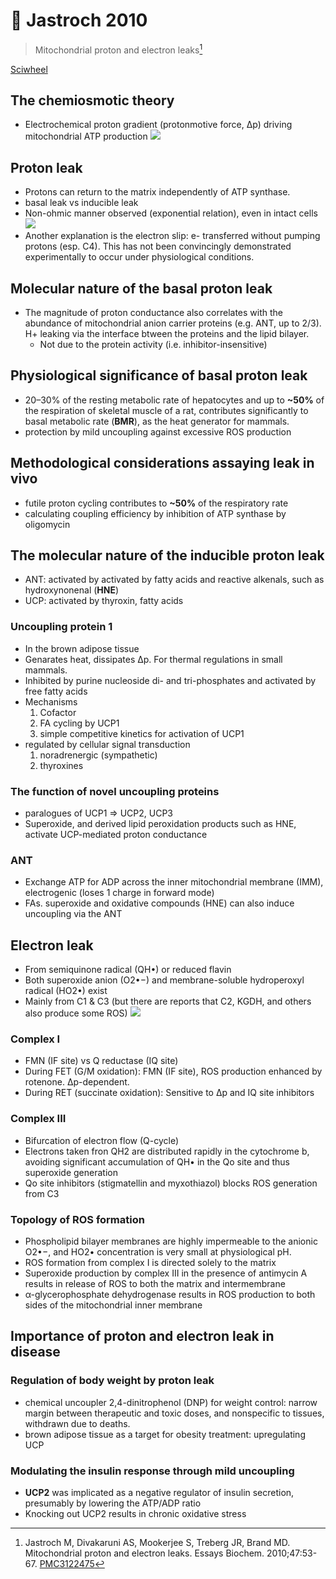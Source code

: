 # 📒 Jastroch 2010


> Mitochondrial proton and electron leaks[^Jastroch2010]

[Sciwheel](https://sciwheel.com/work/#/items/963740)

<!--more-->

## The chemiosmotic theory

* Electrochemical proton gradient (protonmotive force, Δp) driving mitochondrial ATP production
![](https://www.ncbi.nlm.nih.gov/pmc/articles/PMC3122475/bin/nihms300003f1.jpg)

## Proton leak
* Protons can return to the matrix independently of ATP synthase.
* basal leak vs inducible leak
* Non-ohmic manner observed (exponential relation), even in intact cells
![](https://www.ncbi.nlm.nih.gov/pmc/articles/PMC3122475/bin/nihms300003f2.jpg)
* Another explanation is the electron slip: e- transferred without pumping protons (esp. C4). This has not been convincingly demonstrated experimentally to occur under physiological conditions.

## Molecular nature of the basal proton leak
* The magnitude of proton conductance also correlates with the abundance of mitochondrial anion carrier proteins (e.g. ANT, up to 2/3). H+ leaking via the interface btween the proteins and the lipid bilayer.
    * Not due to the protein activity (i.e. inhibitor-insensitive)

## Physiological significance of basal proton leak
* 20–30% of the resting metabolic rate of hepatocytes and up to **~50%** of the respiration of skeletal muscle of a rat, contributes significantly to basal metabolic rate (**BMR**), as the heat generator for mammals.
* protection by mild uncoupling against excessive ROS production

## Methodological considerations assaying leak in vivo
* futile proton cycling contributes to **~50%** of the respiratory rate
* calculating coupling efficiency by inhibition of ATP synthase by oligomycin

## The molecular nature of the inducible proton leak
* ANT: activated by activated by fatty acids and reactive alkenals, such as hydroxynonenal (**HNE**)
* UCP: activated by thyroxin, fatty acids

### Uncoupling protein 1
* In the brown adipose tissue
* Genarates heat, dissipates Δp. For thermal regulations in small mammals.
* Inhibited by purine nucleoside di- and tri-phosphates and activated by free fatty acids
* Mechanisms
    1. Cofactor
    2. FA cycling by UCP1
    3. simple competitive kinetics for activation of UCP1
* regulated by cellular signal transduction
    1. noradrenergic (sympathetic)
    2. thyroxines

### The function of novel uncoupling proteins
* paralogues of UCP1 => UCP2, UCP3
* Superoxide, and derived lipid peroxidation products such as HNE, activate UCP-mediated proton conductance

### ANT
* Exchange ATP for ADP across the inner mitochondrial membrane (IMM), electrogenic (loses 1 charge in forward mode)
* FAs. superoxide and oxidative compounds (HNE) can also induce uncoupling via the ANT

## Electron leak
* From semiquinone radical (QH•) or reduced flavin
* Both superoxide anion (O2•−) and membrane-soluble hydroperoxyl radical (HO2•) exist
* Mainly from C1 & C3 (but there are reports that C2, KGDH, and others also produce some ROS)
![](https://www.ncbi.nlm.nih.gov/pmc/articles/PMC3122475/bin/nihms300003f3.jpg)

### Complex I
* FMN (IF site) vs Q reductase (IQ site)
* During FET (G/M oxidation): FMN (IF site), ROS production enhanced by rotenone. Δp-dependent.
* During RET (succinate oxidation): Sensitive to Δp and IQ site inhibitors

### Complex III
* Bifurcation of electron flow (Q-cycle)
* Electrons taken fron QH2 are distributed rapidly in the cytochrome b, avoiding significant accumulation of QH• in the Qo site and thus superoxide generation
* Qo site inhibitors (stigmatellin and myxothiazol) blocks ROS generation from C3

### Topology of ROS formation
* Phospholipid bilayer membranes are highly impermeable to the anionic O2•−, and HO2• concentration is very small at physiological pH.
* ROS formation from complex I is directed solely to the matrix
* Superoxide production by complex III in the presence of antimycin A results in release of ROS to both the matrix and intermembrane
* α-glycerophosphate dehydrogenase results in ROS production to both sides of the mitochondrial inner membrane

## Importance of proton and electron leak in disease

### Regulation of body weight by proton leak
* chemical uncoupler 2,4-dinitrophenol (DNP) for weight control: narrow margin between therapeutic and toxic doses, and nonspecific to tissues, withdrawn due to deaths.
* brown adipose tissue as a target for obesity treatment: upregulating UCP

### Modulating the insulin response through mild uncoupling
* **UCP2** was implicated as a negative regulator of insulin secretion, presumably by lowering the ATP/ADP ratio
* Knocking out UCP2 results in chronic oxidative stress

[^Jastroch2010]: Jastroch M, Divakaruni AS, Mookerjee S, Treberg JR, Brand MD. Mitochondrial proton and electron leaks. Essays Biochem. 2010;47:53-67. [PMC3122475](https://www.ncbi.nlm.nih.gov/pmc/articles/PMC3122475/)

